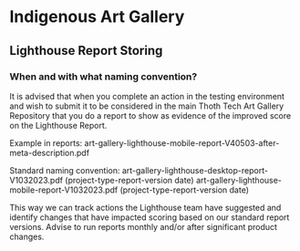 # Indigenous Art Gallery

## Lighthouse Report Storing

### When and with what naming convention?

It is advised that when you complete an action in the testing environment and wish to submit it to be considered in the main Thoth Tech Art Gallery
Repository that you do a report to show as evidence of the improved score on the Lighthouse Report.

Example in reports: art-gallery-lighthouse-mobile-report-V40503-after-meta-description.pdf

Standard naming convention:
art-gallery-lighthouse-desktop-report-V1032023.pdf (project-type-report-version date)
art-gallery-lighthouse-mobile-report-V1032023.pdf (project-type-report-version date)

This way we can track actions the Lighthouse team have suggested and identify changes that have impacted scoring based on our standard report versions.
Advise to run reports monthly and/or after significant product changes.

